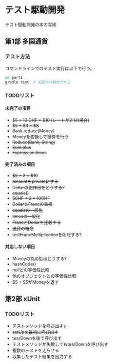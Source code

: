 # テスト駆動開発
テスト駆動開発の本の写経


## 第1部 多国通貨

### テスト方法
コマンドラインでのテスト実行は以下で行う。
```bash
cd part1
gradle test  # 初回のみ数秒かかる
```

### TODOリスト
#### 未完了の項目
- ~~$5 + 10 CHF = $10 (レートが2:1の場合)~~
- ~~$5 + $3 = $8~~
- ~~Bank.reduce(Money)~~
- ~~Moneyを変換して換算を行う~~
- ~~Reduce(Bank, String)~~
- ~~Sum.plus~~
- ~~Expression.times~~

#### 完了済みの項目
- ~~$5 * 2 = $10~~
- ~~amountをprivateにする~~
- ~~Dollarの副作用をどうする?~~
- ~~equals()~~
- ~~5CHF * 2 = 10CHF~~
- ~~DollarとFrancの重複~~
- ~~equalsの一般化~~
- ~~timesの一般化~~
- ~~FrancとDollarを比較する~~
- ~~通貨の概念~~
- ~~testFrancMultiplicationを削除する?~~

#### 対応しない項目
- Moneyの丸め処理どうする?
- hashCode()
- nullとの等価性比較
- 他のオブジェクトとの等価性比較
- $5 + $5がMoneyを返す


## 第2部 xUnit

### TODOリスト
- ~~テストメソッドを呼び出す~~s
- ~~setUpを最初に呼び出す~~
- tearDownを後で呼び出す
- テストメソッドが失敗してもtearDownを呼び出す
- 複数のテストを走らせる
- 収集したテスト結果を出力する
